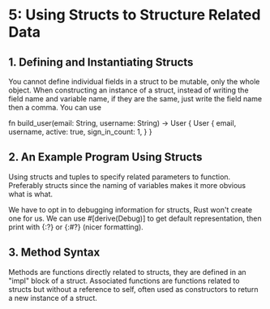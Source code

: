 # 5: Using Structs to Structure Related Data

## 1. Defining and Instantiating Structs
You cannot define individual fields in a struct to be mutable, only the whole object. When constructing an instance of a struct, instead of writing the field name and variable name, if they are the same, just write the field name then a comma. You can use

fn build_user(email: String, username: String) -> User {
    User {
        email,
        username,
        active: true,
        sign_in_count: 1,
    }
}

## 2. An Example Program Using Structs
Using structs and tuples to specify related parameters to function. Preferably structs since the naming of variables makes it more obvious what is what.

We have to opt in to debugging information for structs, Rust won't create one for us. We can use #[derive(Debug)] to get default representation, then print with {:?} or {:#?} (nicer formatting).

## 3. Method Syntax
Methods are functions directly related to structs, they are defined in an "impl" block of a struct. Associated functions are functions related to structs but without a reference to self, often used as constructors to return a new instance of a struct.
